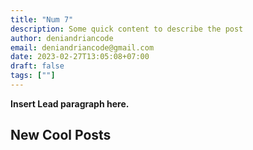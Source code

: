 ```yaml
---
title: "Num 7"
description: Some quick content to describe the post
author: deniandriancode
email: deniandriancode@gmail.com
date: 2023-02-27T13:05:08+07:00
draft: false
tags: [""]
---
```


**Insert Lead paragraph here.**

## New Cool Posts


